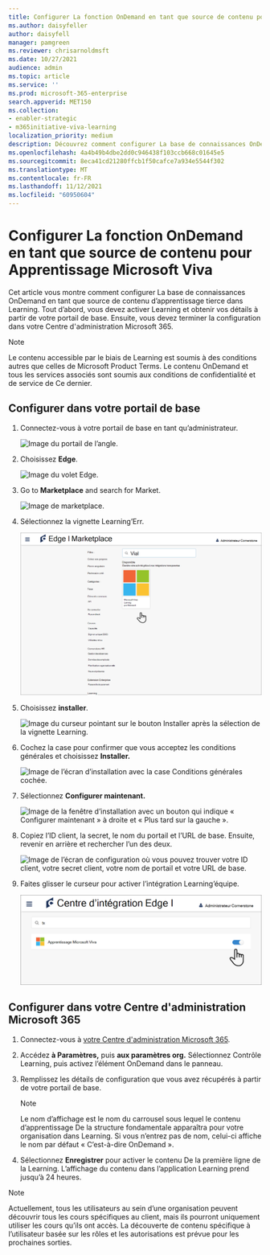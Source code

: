 ```yaml
---
title: Configurer La fonction OnDemand en tant que source de contenu pour Apprentissage Microsoft Viva
ms.author: daisyfeller
author: daisyfell
manager: pamgreen
ms.reviewer: chrisarnoldmsft
ms.date: 10/27/2021
audience: admin
ms.topic: article
ms.service: ''
ms.prod: microsoft-365-enterprise
search.appverid: MET150
ms.collection:
- enabler-strategic
- m365initiative-viva-learning
localization_priority: medium
description: Découvrez comment configurer La base de connaissances OnDemand en tant que source de contenu d’apprentissage pour Apprentissage Microsoft Viva.
ms.openlocfilehash: 4a4b49b4dbe2dd0c946438f103ccb668c01645e5
ms.sourcegitcommit: 8eca41cd21280ffcb1f50cafce7a934e5544f302
ms.translationtype: MT
ms.contentlocale: fr-FR
ms.lasthandoff: 11/12/2021
ms.locfileid: "60950604"
---
```

# <a name="configure-cornerstone-ondemand-as-a-content-source-for-microsoft-viva-learning"></a>Configurer La fonction OnDemand en tant que source de contenu pour Apprentissage Microsoft Viva

Cet article vous montre comment configurer La base de connaissances OnDemand en tant que source de contenu d’apprentissage tierce dans Learning. Tout d’abord, vous devez activer Learning et obtenir vos détails à partir de votre portail de base. Ensuite, vous devez terminer la configuration dans votre Centre d'administration Microsoft 365.

>[!NOTE]
>Le contenu accessible par le biais de Learning est soumis à des conditions autres que celles de Microsoft Product Terms. Le contenu OnDemand et tous les services associés sont soumis aux conditions de confidentialité et de service de Ce dernier.

## <a name="configure-in-your-cornerstone-portal"></a>Configurer dans votre portail de base

1. Connectez-vous à votre portail de base en tant qu’administrateur.

    ![Image du portail de l’angle.](../media/learning/csod-1.png)

2. Choisissez **Edge**.

    ![Image du volet Edge.](../media/learning/csod-2.png)

3. Go to **Marketplace** and search for Market.

    ![Image de marketplace.](../media/learning/csod-3.png)

4. Sélectionnez la vignette Learning’Err.

    ![Image du curseur pointant sur la vignette Learning Sur Marketplace.](../media/learning/csod-4.png)

5. Choisissez **installer**.

    ![Image du curseur pointant sur le bouton Installer après la sélection de la vignette Learning.](../media/learning/csod-5.png)

6. Cochez la case pour confirmer que vous acceptez les conditions générales et choisissez **Installer.**

    ![Image de l’écran d’installation avec la case Conditions générales cochée.](../media/learning/csod-6.png)

7. Sélectionnez **Configurer maintenant.**

    ![Image de la fenêtre d’installation avec un bouton qui indique « Configurer maintenant » à droite et « Plus tard sur la gauche ».](../media/learning/csod-7.png)

8. Copiez l’ID client, la secret, le nom du portail et l’URL de base. Ensuite, revenir en arrière et rechercher l’un des deux.

    ![Image de l’écran de configuration où vous pouvez trouver votre ID client, votre secret client, votre nom de portail et votre URL de base.](../media/learning/csod-8.png)

9. Faites glisser le curseur pour activer l’intégration Learning’équipe.

    ![Image de l’Learning’intégration à la position de l’entreprise.](../media/learning/csod-10.png)

## <a name="configure-in-your-microsoft-365-admin-center"></a>Configurer dans votre Centre d'administration Microsoft 365

1. Connectez-vous à [votre Centre d'administration Microsoft 365](https://admin.microsoft.com).
2. Accédez **à Paramètres,** puis **aux paramètres org.** Sélectionnez Contrôle Learning, puis activez l’élément OnDemand dans le panneau.
3. Remplissez les détails de configuration que vous avez récupérés à partir de votre portail de base.

    >[!NOTE]
    >Le nom d’affichage est le nom du carrousel sous lequel le contenu d’apprentissage De la structure fondamentale apparaîtra pour votre organisation dans Learning. Si vous n’entrez pas de nom, celui-ci affiche le nom par défaut « C’est-à-dire OnDemand ».

4. Sélectionnez **Enregistrer** pour activer le contenu De la première ligne de la Learning. L’affichage du contenu dans l’application Learning prend jusqu’à 24 heures.

>[!NOTE]
>Actuellement, tous les utilisateurs au sein d’une organisation peuvent découvrir tous les cours spécifiques au client, mais ils pourront uniquement utiliser les cours qu’ils ont accès. La découverte de contenu spécifique à l’utilisateur basée sur les rôles et les autorisations est prévue pour les prochaines sorties.
